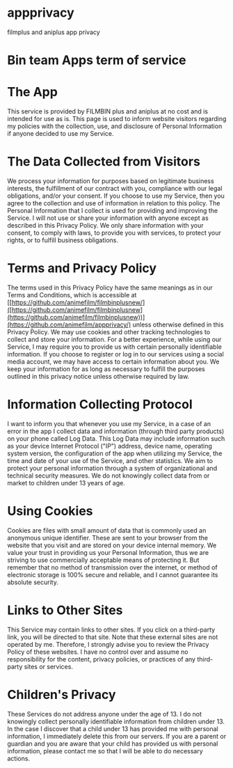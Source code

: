 # appprivacy
filmplus and aniplus app privacy 

# Bin team Apps term of service

# The App

This service is provided by FILMBIN plus and aniplus at no cost and is intended for use as is. This page is used to inform website visitors regarding my policies with the collection, use, and disclosure of Personal Information if anyone decided to use my Service.

# The Data Collected from Visitors
We process your information for purposes based on legitimate business interests, the fulfillment of our contract with you, compliance with our legal obligations, and/or your consent.  If you choose to use my Service, then you agree to the collection and use of information in relation to this policy. The Personal Information that I collect is used for providing and improving the Service. I will not use or share your information with anyone except as described in this Privacy Policy. We only share information with your consent, to comply with laws, to provide you with services, to protect your rights, or to fulfill business obligations.

# Terms and Privacy Policy

The terms used in this Privacy Policy have the same meanings as in our Terms and Conditions, which is accessible at [[https://github.com/animefilm/filmbinplusnew/]([https://github.com/animefilm/filmbinplusnew](https://github.com/animefilm/filmbinplusnew))](https://github.com/animefilm/appprivacy/) unless otherwise defined in this Privacy Policy. We may use cookies and other tracking technologies to collect and store your information. For a better experience, while using our Service, I may require you to provide us with certain personally identifiable information. If you choose to register or log in to our services using a social media account, we may have access to certain information about you. We keep your information for as long as necessary to fulfill the purposes outlined in this privacy notice unless otherwise required by law.

# Information Collecting Protocol 

I want to inform you that whenever you use my Service, in a case of an error in the app I collect data and information (through third party products) on your phone called Log Data. This Log Data may include information such as your device Internet Protocol ("IP") address, device name, operating system version, the configuration of the app when utilizing my Service, the time and date of your use of the Service, and other statistics. We aim to protect your personal information through a system of organizational and technical security measures. We do not knowingly collect data from or market to children under 13 years of age.  

# Using Cookies

Cookies are files with small amount of data that is commonly used an anonymous unique identifier. These are sent to your browser from the website that you visit and are stored on your device internal memory. We value your trust in providing us your Personal Information, thus we are striving to use commercially acceptable means of protecting it. But remember that no method of transmission over the internet, or method of electronic storage is 100% secure and reliable, and I cannot guarantee its absolute security.

# Links to Other Sites

This Service may contain links to other sites. If you click on a third-party link, you will be directed to that site. Note that these external sites are not operated by me. Therefore, I strongly advise you to review the Privacy Policy of these websites. I have no control over and assume no responsibility for the content, privacy policies, or practices of any third-party sites or services.

# Children's Privacy

These Services do not address anyone under the age of 13. I do not knowingly collect personally identifiable information from children under 13. In the case I discover that a child under 13 has provided me with personal information, I immediately delete this from our servers. If you are a parent or guardian and you are aware that your child has provided us with personal information, please contact me so that I will be able to do necessary actions.
